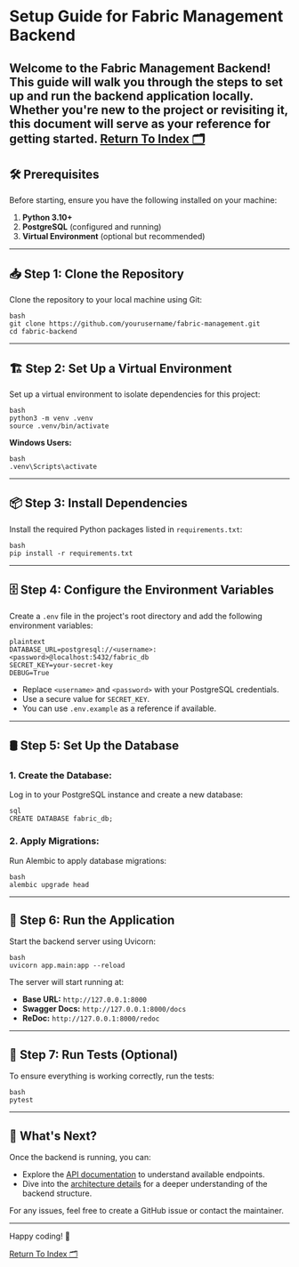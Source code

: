 # Setup Guide for Fabric Management Backend

Welcome to the **Fabric Management Backend**! This guide will walk you through the steps to set up and run the backend application locally. Whether you're new to the project or revisiting it, this document will serve as your reference for getting started.
[Return To Index 🗂️](welcome.md#-index)
---

## 🛠️ Prerequisites

Before starting, ensure you have the following installed on your machine:

1. **Python 3.10+**
2. **PostgreSQL** (configured and running)
3. **Virtual Environment** (optional but recommended)

---

## 📥 Step 1: Clone the Repository

Clone the repository to your local machine using Git:

```
bash
git clone https://github.com/yourusername/fabric-management.git
cd fabric-backend
```

---

## 🏗️ Step 2: Set Up a Virtual Environment

Set up a virtual environment to isolate dependencies for this project:

```
bash
python3 -m venv .venv
source .venv/bin/activate
```

**Windows Users:**

```
bash
.venv\Scripts\activate
```

---

## 📦 Step 3: Install Dependencies

Install the required Python packages listed in `requirements.txt`:

```
bash
pip install -r requirements.txt
```

---

## 🗄️ Step 4: Configure the Environment Variables

Create a `.env` file in the project's root directory and add the following environment variables:

```
plaintext
DATABASE_URL=postgresql://<username>:<password>@localhost:5432/fabric_db
SECRET_KEY=your-secret-key
DEBUG=True
```

- Replace `<username>` and `<password>` with your PostgreSQL credentials.
- Use a secure value for `SECRET_KEY`.
- You can use `.env.example` as a reference if available.

---

## 🛢️ Step 5: Set Up the Database

### 1. Create the Database:

Log in to your PostgreSQL instance and create a new database:

```
sql
CREATE DATABASE fabric_db;
```

### 2. Apply Migrations:

Run Alembic to apply database migrations:

```
bash
alembic upgrade head
```

---

## 🚀 Step 6: Run the Application

Start the backend server using Uvicorn:

```
bash
uvicorn app.main:app --reload
```

The server will start running at:

- **Base URL:** `http://127.0.0.1:8000`
- **Swagger Docs:** `http://127.0.0.1:8000/docs`
- **ReDoc:** `http://127.0.0.1:8000/redoc`

---

## 🧪 Step 7: Run Tests (Optional)

To ensure everything is working correctly, run the tests:

```
bash
pytest
```

---

## 🌟 What's Next?

Once the backend is running, you can:

- Explore the [API documentation](api_docs.md) to understand available endpoints.
- Dive into the [architecture details](architecture.md) for a deeper understanding of the backend structure.

For any issues, feel free to create a GitHub issue or contact the maintainer.

---

Happy coding! 🎉

[Return To Index 🗂️](welcome.md#-index)